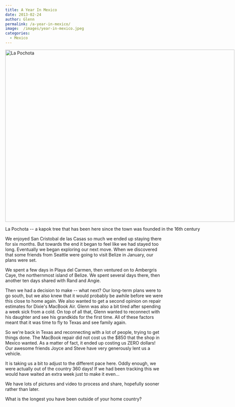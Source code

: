 ```yaml
---
title: A Year In Mexico
date: 2013-02-24
author: Glenn
permalink: /a-year-in-mexico/
image:  /images/year-in-mexico.jpeg
categories:
  - Mexico
---
```

<div id="attachment_2258" style="width: 740px" class="wp-caption aligncenter">
  <img class="wp-image-2258     " title="La Pochota" src="http://vagabondians.com/wp-content/uploads/2013/02/La-Pochota.jpg" alt="La Pochota" width="730" height="547" />

  <p class="wp-caption-text">
    La Pochota -- a kapok tree that has been here since the town was founded in the 16th century
  </p>
</div>

We enjoyed San Cristobal de las Casas so much we ended up staying there for six months. But towards the end it began to feel like we had stayed too long. Eventually we began exploring our next move. When we discovered that some friends from Seattle were going to visit Belize in January, our plans were set.

We spent a few days in Playa del Carmen, then ventured on to Ambergris Caye, the northernmost island of Belize. We spent several days there, then another ten days shared with Rand and Angie.

Then we had a decision to make -- what next? Our long-term plans were to go south, but we also knew that it would probably be awhile before we were this close to home again. We also wanted to get a second opinion on repair estimates for Dixie's MacBook Air. Glenn was also a bit tired after spending a week sick from a cold. On top of all that, Glenn wanted to reconnect with his daughter and see his grandkids for the first time. All of these factors meant that it was time to fly to Texas and see family again.

So we're back in Texas and reconnecting with a lot of people, trying to get things done. The MacBook repair did not cost us the $850 that the shop in Mexico wanted. As a matter of fact, it ended up costing us ZERO dollars! Our awesome friends Joyce and Steve have very generously lent us a vehicle.

It is taking us a bit to adjust to the different pace here. Oddly enough, we were actually out of the country 360 days! If we had been tracking this we would have waited an extra week just to make it even...

We have lots of pictures and video to process and share, hopefully sooner rather than later.

What is the longest you have been outside of your home country?
